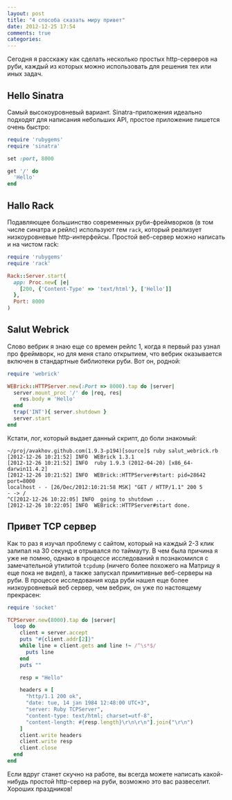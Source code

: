 ```yaml
---
layout: post
title: "4 способа сказать миру привет"
date: 2012-12-25 17:54
comments: true
categories: 
---
```

Сегодня я расскажу как сделать несколько простых http-серверов на руби, каждый из которых можно использовать
для решения тех или иных задач.

## Hello Sinatra

Самый высокоуровневый вариант. Sinatra-приложения идеально подходят для написания небольших API, простое приложение пишется
очень быстро:

``` ruby
require 'rubygems'
require 'sinatra'

set :port, 8000

get '/' do
  'Hello'
end
```

## Hallo Rack

Подавляющее большинство современных руби-фреймворков (в том числе синатра и рейлс) используют гем `rack`,
который реализует низкоуровневые http-интерфейсы.
Простой веб-сервер можно написать и на чистом rack:

``` ruby
require 'rubygems'
require 'rack'

Rack::Server.start(
  app: Proc.new{ |e|
    [200, {'Content-Type' => 'text/html'}, ['Hello']]
  },
  Port: 8000
)
```

## Salut Webrick

Слово вебрик я знаю еще со времен рейлс 1, когда я первый раз узнал про фреймворк, но для меня стало открытием,
что вебрик оказывается включен в стандартные библиотеки руби. Вот он, родной:

``` ruby
require 'webrick'

WEBrick::HTTPServer.new(:Port => 8000).tap do |server|
  server.mount_proc '/' do |req, res|
    res.body = 'Hello'
  end
  trap('INT'){ server.shutdown }
  server.start
end
```

Кстати, лог, который выдает данный скрипт, до боли знакомый:

``` text
~/proj/avakhov.github.com(1.9.3-p194)[source]$ ruby salut_webrick.rb 
[2012-12-26 10:21:52] INFO  WEBrick 1.3.1
[2012-12-26 10:21:52] INFO  ruby 1.9.3 (2012-04-20) [x86_64-darwin11.4.2]
[2012-12-26 10:21:52] INFO  WEBrick::HTTPServer#start: pid=28642 port=8000
localhost - - [26/Dec/2012:10:21:58 MSK] "GET / HTTP/1.1" 200 5
- -> /
^C[2012-12-26 10:22:05] INFO  going to shutdown ...
[2012-12-26 10:22:05] INFO  WEBrick::HTTPServer#start done.
```

## Привет TCP сервер

Как то раз я изучал проблему с сайтом, который на каждый 2-3 клик залипал на 30 секунд и отрывался по таймауту.
В чем была причина я уже не помню, однако в процессе исследований я познакомился с замечательной утилитой `tcpdump` (ничего
более похожего на Матрицу я еще пока не видел), а также запускал примитивные веб-серверы на руби. В процессе исследования кода
руби нашел еще более низкоуровневый веб сервер, чем вебрик, он уже по настоящему прекрасен:

``` ruby
require 'socket'

TCPServer.new(8000).tap do |server|
  loop do
    client = server.accept
    puts "#{client.addr[2]}"
    while line = client.gets and line !~ /^\s*$/
      puts line
    end
    puts ""

    resp = "Hello"

    headers = [
      "http/1.1 200 ok",
      "date: tue, 14 jan 1984 12:48:00 UTC+3",
      "server: Ruby TCPServer",
      "content-type: text/html; charset=utf-8",
      "content-length: #{resp.length}\r\n\r\n"].join("\r\n")
    ]
    client.write headers
    client.write resp
    client.close
  end
end
```

Если вдруг станет скучно на работе, вы всегда можете написать какой-нибудь простой http-сервер на руби, возможно это
вас развеселит. Хороших праздников!
